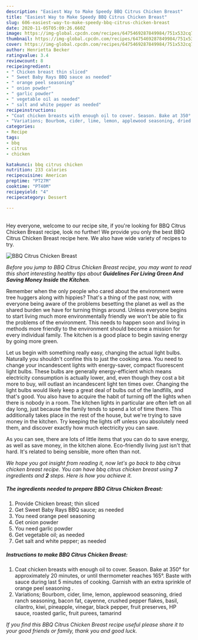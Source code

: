 ```yaml
---
description: "Easiest Way to Make Speedy BBQ Citrus Chicken Breast"
title: "Easiest Way to Make Speedy BBQ Citrus Chicken Breast"
slug: 606-easiest-way-to-make-speedy-bbq-citrus-chicken-breast
date: 2020-11-05T05:09:26.660Z
image: https://img-global.cpcdn.com/recipes/6475469287849984/751x532cq70/bbq-citrus-chicken-breast-recipe-main-photo.jpg
thumbnail: https://img-global.cpcdn.com/recipes/6475469287849984/751x532cq70/bbq-citrus-chicken-breast-recipe-main-photo.jpg
cover: https://img-global.cpcdn.com/recipes/6475469287849984/751x532cq70/bbq-citrus-chicken-breast-recipe-main-photo.jpg
author: Henrietta Becker
ratingvalue: 3.4
reviewcount: 8
recipeingredient:
- " Chicken breast thin sliced"
- " Sweet Baby Rays BBQ sauce as needed"
- " orange peel seasoning"
- " onion powder"
- " garlic powder"
- " vegetable oil as needed"
- " salt and white pepper as needed"
recipeinstructions:
- "Coat chicken breasts with enough oil to cover. Season. Bake at 350° for approximately 20 minutes, or until thermometer reaches 165°. Baste with sauce during last 5 minutes of cooking. Garnish with an extra sprinkle of orange peel seasoning ."
- "Variations; Bourbom, cider, lime, lemon, applewood seasoning, dried ranch seasoning, bacon fat, cayenne, crushed pepper flakes, basil, cilantro, kiwi, pineapple, vinegar, black pepper, fruit preserves, HP sauce, roasted garlic, fruit purees, tamarind"
categories:
- Recipe
tags:
- bbq
- citrus
- chicken

katakunci: bbq citrus chicken 
nutrition: 233 calories
recipecuisine: American
preptime: "PT27M"
cooktime: "PT40M"
recipeyield: "4"
recipecategory: Dessert

---
```

<br>
Hey everyone, welcome to our recipe site, if you're looking for BBQ Citrus Chicken Breast recipe, look no further! We provide you only the best BBQ Citrus Chicken Breast recipe here. We also have wide variety of recipes to try.
<br>


![BBQ Citrus Chicken Breast](https://img-global.cpcdn.com/recipes/6475469287849984/751x532cq70/bbq-citrus-chicken-breast-recipe-main-photo.jpg)

<i>Before you jump to BBQ Citrus Chicken Breast recipe, you may want to read this short interesting healthy tips about 
<strong>Guidelines For Living Green And Saving Money Inside the Kitchen</strong>.</i>
</br>

Remember when the only people who cared about the environment were tree huggers along with hippies? That's a thing of the past now, with everyone being aware of the problems besetting the planet as well as the shared burden we have for turning things around. Unless everyone begins to start living much more environmentally friendly we won't be able to fix the problems of the environment. This needs to happen soon and living in methods more friendly to the environment should become a mission for every individual family. The kitchen is a good place to begin saving energy by going more green.

Let us begin with something really easy, changing the actual light bulbs. Naturally you shouldn't confine this to just the cooking area. You need to change your incandescent lights with energy-saver, compact fluorescent light bulbs. These bulbs are generally energy-efficient which means electricity consumption is actually lower, and, even though they cost a bit more to buy, will outlast an incandescent light ten times over. Changing the light bulbs would likely keep a great deal of bulbs out of the landfills, and that's good. You also have to acquire the habit of turning off the lights when there is nobody in a room. The kitchen lights in particular are often left on all day long, just because the family tends to spend a lot of time there. This additionally takes place in the rest of the house, but we're trying to save money in the kitchen. Try keeping the lights off unless you absolutely need them, and discover exactly how much electricity you can save.

As you can see, there are lots of little items that you can do to save energy, as well as save money, in the kitchen alone. Eco-friendly living just isn't that hard. It's related to being sensible, more often than not.


<i>We hope you got insight from reading it, now let's go back to bbq citrus chicken breast recipe. You can have bbq citrus chicken breast using <strong>7</strong> ingredients and <strong>2</strong> steps. Here is how you achieve it.
</i>

##### The ingredients needed to prepare BBQ Citrus Chicken Breast:

1. Provide  Chicken breast; thin sliced
1. Get  Sweet Baby Rays BBQ sauce; as needed
1. You need  orange peel seasoning
1. Get  onion powder
1. You need  garlic powder
1. Get  vegetable oil; as needed
1. Get  salt and white pepper; as needed


##### Instructions to make BBQ Citrus Chicken Breast:

1. Coat chicken breasts with enough oil to cover. Season. Bake at 350° for approximately 20 minutes, or until thermometer reaches 165°. Baste with sauce during last 5 minutes of cooking. Garnish with an extra sprinkle of orange peel seasoning .
1. Variations; Bourbom, cider, lime, lemon, applewood seasoning, dried ranch seasoning, bacon fat, cayenne, crushed pepper flakes, basil, cilantro, kiwi, pineapple, vinegar, black pepper, fruit preserves, HP sauce, roasted garlic, fruit purees, tamarind


<i>If you find this BBQ Citrus Chicken Breast recipe useful please share it to your good friends or family, thank you and good luck.</i>
